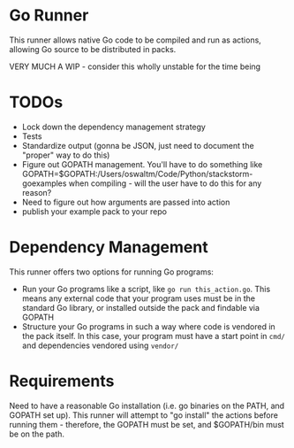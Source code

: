 Go Runner
=========

This runner allows native Go code to be compiled and run as actions, allowing Go source to be distributed in packs.

VERY MUCH A WIP - consider this wholly unstable for the time being

# TODOs

- Lock down the dependency management strategy
- Tests
- Standardize output (gonna be JSON, just need to document the "proper" way to do this)
- Figure out GOPATH management. You'll have to do something like GOPATH=$GOPATH:/Users/oswaltm/Code/Python/stackstorm-goexamples when compiling - will the user have to do this for any reason?
- Need to figure out how arguments are passed into action
- publish your example pack to your repo

# Dependency Management

This runner offers two options for running Go programs:

- Run your Go programs like a script, like `go run this_action.go`. This means any external code that your program uses must be in the standard Go library, or installed outside the pack and findable via GOPATH
- Structure your Go programs in such a way where code is vendored in the pack itself. In this case, your program must have a start point in `cmd/` and dependencies vendored using `vendor/`

# Requirements

Need to have a reasonable Go installation (i.e. go binaries on the PATH, and GOPATH set up). This runner will attempt to "go install" the actions before running them - therefore, the GOPATH must be set, and $GOPATH/bin must be on the path.


